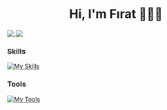 <h1 align="center">Hi, I'm Fırat 👾👨‍💻</h1>

<a href="https://github.com/firatksee?tab=repositories">
<img align="center" src="https://github-readme-stats-sigma-five.vercel.app/api?username=firatksee&include_all_commits=true&count_private=true&show_icons=true&theme=transparent&hide_border=true" >
</a>

<a href="https://github.com/firatksee?tab=repositories">
<img align="center" src="https://github-readme-stats-sigma-five.vercel.app/api/top-langs/?username=firatksee&langs_count=10&layout=compact" >
</a>

### Skills


[![My Skills](https://skills.thijs.gg/icons?i=python,js,html,css,react,typescript,bootstrap,java,&theme=dark)](https://vineethtrv.github.io)


### Tools


[![My Tools](https://skills.thijs.gg/icons?i=vscode,git,firebase)](https://vineethtrv.github.io)
